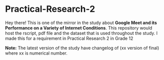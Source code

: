 # Practical-Research-2
Hey there! This is one of the mirror in the study about **Google Meet and its Performance on a Variety of Internet Conditions**. This repository would host the rscript, pdf file and the dataset that is used throughout the study. I made this for a requirement in Practical Research 2 in Grade 12

**Note:**
The latest version of the study have changelog of (xx version of final) where xx is numerical number. 
